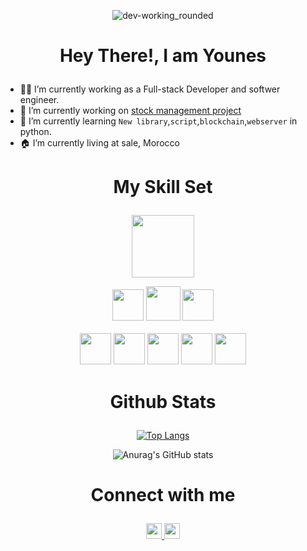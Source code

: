  <div align="center" dir="auto">
 
 ![dev-working_rounded](https://user-images.githubusercontent.com/53188622/154070060-51b7d945-1087-4a1c-b86d-0e7c4961f5e3.gif)

 </div>
 
 # <p align="center"> Hey There!, I am Younes </p>

- 👨‍💻 I’m currently working as a Full-stack Developer and softwer engineer.
- 🔭 I’m currently working on <a href="https://github.com/Anchenni/gestiondestock" > stock management project</a>
- 🌱 I’m currently learning `New library`,`script`,`blockchain`,`webserver` in python.
- 🏠 I’m currently living at sale, Morocco


# <p align="center"> My Skill Set </p>

<p align="center">

</p>
<p align="center">
<img src="https://user-images.githubusercontent.com/58232633/154960428-b9ed8051-2899-4fed-aaf6-bbedbeecc94c.png" height="100" >
</p>
<p align="center">
<img src="https://user-images.githubusercontent.com/53188622/154055390-a9b9093d-6448-4737-b088-fd4a987dc697.png" height="50" >
<img src="https://user-images.githubusercontent.com/53188622/154066350-b537a63d-4717-4fd7-a269-fe6dc1641e45.png" height="55" >
<img src="https://user-images.githubusercontent.com/58232633/154961185-5621c3e6-b2db-43d1-a1e8-c9ac036c3cfe.png" width="50>
</p>
                                                                                                                       
<p align="center">
                 <br> <br> 
<img src="https://user-images.githubusercontent.com/53188622/154057106-4ebe0e1b-e969-48d4-8657-b9dd2116c228.png" width="50">
<img src="https://user-images.githubusercontent.com/53188622/154057202-50da70bf-f2e7-4e32-bf29-3ad895177a81.png" width="50">
<img src="https://user-images.githubusercontent.com/53188622/154057288-706e0a19-5b9d-4a7c-b45f-7b57921f3afe.png" width="50">                                         <img src="https://user-images.githubusercontent.com/53188622/154057309-8a944eef-ac81-4180-8101-64ce3f119298.png" width="50">
<img src="https://user-images.githubusercontent.com/53188622/154057331-54774248-bc5a-42ab-b875-f17920974bce.png" width="50">                                         </p>

# <p align="center"> Github Stats </p>

<div align="center" dir="auto">

[![Top Langs](https://github-readme-stats.vercel.app/api/top-langs/?username=anchenni&layout=compact&theme=dark)](https://github.com/anuraghazra/github-readme-stats)

![Anurag's GitHub stats](https://github-readme-stats.vercel.app/api?username=anchenni&show_icons=true&theme=dark)

</div>

# <p align="center"> Connect with me </p>

<p align="center">
 
  <a href="https://github.com/anchenni">
  <img height="25" src="https://user-images.githubusercontent.com/53188622/154062086-77e07b4a-5b41-4dff-8565-ccee9e3fcab2.png">
 
   <a href="https://www.linkedin.com/in/anouarchennife">
  <img height="25" src="https://user-images.githubusercontent.com/53188622/154063367-c82d36ed-d15b-41ff-b151-8167b6fc4831.png">
  </a>
</p>
